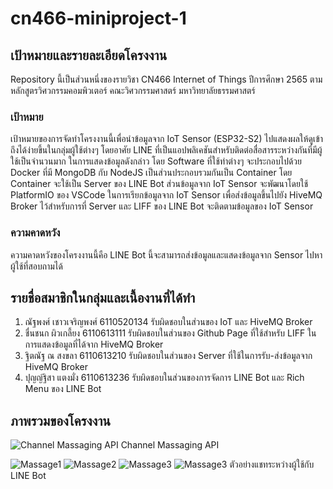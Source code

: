 # cn466-miniproject-1

## เป้าหมายและรายละเอียดโครงงาน

Repository นี้เป็นส่วนหนึ่งของรายวิชา CN466 Internet of Things ปีการศึกษา 2565 ตามหลักสูตรวิศวกรรมคอมพิวเตอร์ คณะวิศวกรรมศาสตร์ มหาวิทยาลัยธรรมศาสตร์

### เป้าหมาย

เป้าหมายของการจัดทำโครงงานนี้เพื่อนำข้อมูลจาก IoT Sensor (ESP32-S2) ไปแสดงผลให้ดูเข้าถึงได้ง่ายขึ้นในกลุ่มผู้ใช้ต่างๆ โดยอาศัย LINE ที่เป็นแอปพลิเคชันสำหรับติดต่อสื่อสารระหว่างกันที่มีผู้ใช้เป็นจำนวนมาก ในการแสดงข้อมูลดังกล่าว โดย Software ที่ใช้ทำต่างๆ จะประกอบไปด้วย Docker ที่มี MongoDB กับ NodeJS เป็นส่วนประกอบรวมกันเป็น Container โดย Container จะใช้เป็น Server ของ LINE Bot ส่วนข้อมูลจาก IoT Sensor จะพัฒนาโดยใช้ PlatformIO ของ VSCode ในการเรียกข้อมูลจาก IoT Sensor เพื่อส่งข้อมูลขึ้นไปยัง HiveMQ Broker ไว้สำหรับการที่ Server และ LIFF ของ LINE Bot จะติดตามข้อมูลของ IoT Sensor 

### ความคาดหวัง

ความคาดหวังของโครงงานนี้คือ LINE Bot นี้จะสามารถส่งข้อมูลและแสดงข้อมูลจาก Sensor ไปหาผู้ใช้ที่สอบถามได้

## รายชื่อสมาชิกในกลุ่มและเนื้องานที่ได้ทำ

1. ณัฐพงศ์ เชาวเจริญพงศ์ 6110520134 รับผิดชอบในส่วนของ IoT และ HiveMQ Broker
2. ชื่นชนก ผิวเกลี้ยง 6110613111 รับผิดชอบในส่วนของ Github Page ที่ใช้สำหรับ LIFF ในการแสดงข้อมูลที่ได้จาก HiveMQ Broker
3. ฐิตณัฐ ณ สงขลา 6110613210 รับผิดชอบในส่วนของ Server ที่ใช้ในการรับ-ส่งข้อมูลจาก HiveMQ Broker
4. ปุญญ์ฐิสา แตงมั่ง 6110613236 รับผิดชอบในส่วนของการจัดการ LINE Bot และ Rich Menu ของ LINE Bot

## ภาพรวมของโครงงาน

![Channel Massaging API](/example/image.png)
Channel Massaging API

![Massage1](/Example/1.png)
![Massage2](/Example/2.png)
![Massage3](/Example/3.png)
![Massage3](/Example/4.png)
ตัวอย่างแชทระหว่างผู้ใช้กับ LINE Bot
